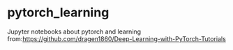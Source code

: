 # pytorch_learning
Jupyter notebooks about pytorch and
learning from:https://github.com/dragen1860/Deep-Learning-with-PyTorch-Tutorials
